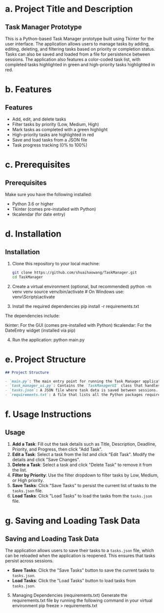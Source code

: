 # a. Project Title and Description

##  Task Manager Prototype

This is a Python-based Task Manager prototype built using Tkinter for the user interface. The application allows users to manage tasks by adding, editing, deleting, and filtering tasks based on priority or completion status. Tasks can also be saved and loaded from a file for persistence between sessions. The application also features a color-coded task list, with completed tasks highlighted in green and high-priority tasks highlighted in red.

# b. Features
## Features

- Add, edit, and delete tasks
- Filter tasks by priority (Low, Medium, High)
- Mark tasks as completed with a green highlight
- High-priority tasks are highlighted in red
- Save and load tasks from a JSON file
- Task progress tracking (0% to 100%)

# c. Prerequisites
## Prerequisites

Make sure you have the following installed:

- Python 3.6 or higher
- Tkinter (comes pre-installed with Python)
- tkcalendar (for date entry)

# d. Installation

## Installation

1. Clone this repository to your local machine:
   ```bash
   git clone https://github.com/shuaihaowang/TaskManager.git
   cd TaskManager

2. Create a virtual environment (optional, but recommended)
python -m venv venv
source venv/bin/activate   # On Windows use: venv\Scripts\activate

3. Install the required dependencies
pip install -r requirements.txt

The dependencies include:

tkinter: For the GUI (comes pre-installed with Python)
tkcalendar: For the DateEntry widget (installed via pip)

4. Run the application:
python main.py

# **e. Project Structure**

```markdown
## Project Structure

- `main.py`: The main entry point for running the Task Manager application.
- `task_manager_ui.py`: Contains the `TaskManagerUI` class that handles all the UI components and backend logic.
- `tasks.json`: A JSON file where task data is saved between sessions.
- `requirements.txt`: A file that lists all the Python packages required to run the project.
```
# f. Usage Instructions
## Usage

1. **Add a Task**: Fill out the task details such as Title, Description, Deadline, Priority, and Progress, then click "Add Task".
2. **Edit a Task**: Select a task from the list and click "Edit Task". Modify the details and click "Save Changes".
3. **Delete a Task**: Select a task and click "Delete Task" to remove it from the list.
4. **Filter by Priority**: Use the filter dropdown to filter tasks by Low, Medium, or High priority.
5. **Save Tasks**: Click "Save Tasks" to persist the current list of tasks to the `tasks.json` file.
6. **Load Tasks**: Click "Load Tasks" to load the tasks from the `tasks.json` file.

# g. Saving and Loading Task Data

## Saving and Loading Task Data

The application allows users to save their tasks to a `tasks.json` file, which can be reloaded when the application is reopened. This ensures that tasks persist across sessions.

- **Save Tasks**: Click the "Save Tasks" button to save the current tasks to `tasks.json`.
- **Load Tasks**: Click the "Load Tasks" button to load tasks from `tasks.json`.

5. Managing Dependencies (requirements.txt)
Generate the requirements.txt file by running the following command in your virtual environment
pip freeze > requirements.txt
